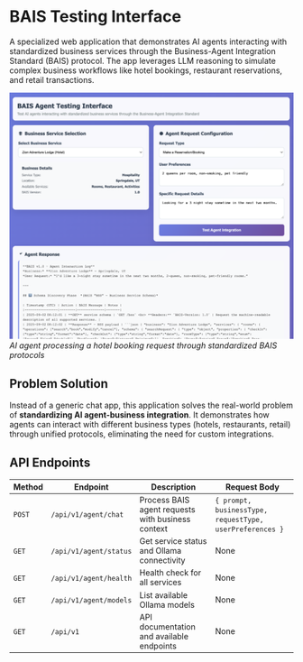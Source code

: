 # BAIS Testing Interface

A specialized web application that demonstrates AI agents interacting with standardized business services through the Business-Agent Integration Standard (BAIS) protocol. The app leverages LLM reasoning to simulate complex business workflows like hotel bookings, restaurant reservations, and retail transactions.

![BAIS Interface Screenshot](screenshot.png)
*AI agent processing a hotel booking request through standardized BAIS protocols*

## Problem Solution

Instead of a generic chat app, this application solves the real-world problem of **standardizing AI agent-business integration**. It demonstrates how agents can interact with different business types (hotels, restaurants, retail) through unified protocols, eliminating the need for custom integrations.

## API Endpoints

| Method | Endpoint | Description | Request Body |
|--------|----------|-------------|--------------|
| `POST` | `/api/v1/agent/chat` | Process BAIS agent requests with business context | `{ prompt, businessType, requestType, userPreferences }` |
| `GET` | `/api/v1/agent/status` | Get service status and Ollama connectivity | None |
| `GET` | `/api/v1/agent/health` | Health check for all services | None |
| `GET` | `/api/v1/agent/models` | List available Ollama models | None |
| `GET` | `/api/v1` | API documentation and available endpoints | None |
